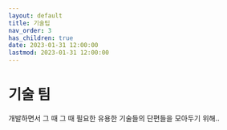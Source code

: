 ```yaml
---
layout: default
title: 기술팁
nav_order: 3
has_children: true
date: 2023-01-31 12:00:00
lastmod: 2023-01-31 12:00:00
---
```

 

# 기술 팀

개발하면서 그 때 그 때 필요한 유용한 기술들의 단편들을 모아두기 위해..